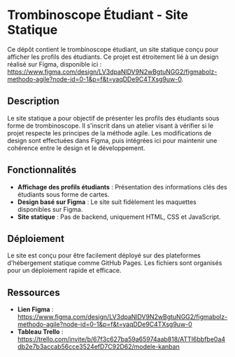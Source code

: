 # Trombinoscope Étudiant - Site Statique

Ce dépôt contient le trombinoscope étudiant, un site statique conçu pour afficher les profils des étudiants. Ce projet est étroitement lié à un design réalisé sur Figma, disponible ici : https://www.figma.com/design/LV3dpaNlDV9N2wBgtuNGG2/figmabolz-methodo-agile?node-id=0-1&p=f&t=yaqDDe9C4TXsg9uw-0.

## Description

Le site statique a pour objectif de présenter les profils des étudiants sous forme de trombinoscope. Il s'inscrit dans un atelier visant à vérifier si le projet respecte les principes de la méthode agile. Les modifications de design sont effectuées dans Figma, puis intégrées ici pour maintenir une cohérence entre le design et le développement.

## Fonctionnalités

- **Affichage des profils étudiants** : Présentation des informations clés des étudiants sous forme de cartes.
- **Design basé sur Figma** : Le site suit fidèlement les maquettes disponibles sur Figma.
- **Site statique** : Pas de backend, uniquement HTML, CSS et JavaScript.

## Déploiement

Le site est conçu pour être facilement déployé sur des plateformes d'hébergement statique comme GitHub Pages. Les fichiers sont organisés pour un déploiement rapide et efficace.

## Ressources

- **Lien Figma** : https://www.figma.com/design/LV3dpaNlDV9N2wBgtuNGG2/figmabolz-methodo-agile?node-id=0-1&p=f&t=yaqDDe9C4TXsg9uw-0
- **Tableau Trello** : https://trello.com/invite/b/67f3c627ba59a65974aab818/ATTI6bbfbe0a4db2e7b3accab56cce3524efD7C92D62/modele-kanban


